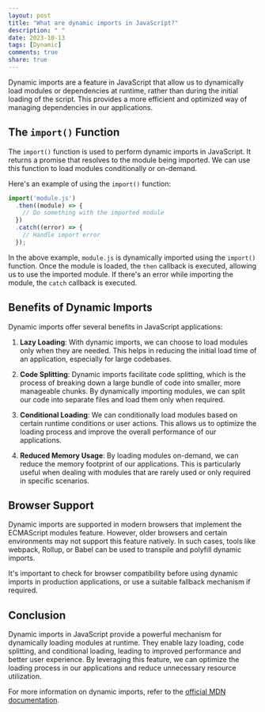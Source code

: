 ```yaml
---
layout: post
title: "What are dynamic imports in JavaScript?"
description: " "
date: 2023-10-13
tags: [Dynamic]
comments: true
share: true
---
```


Dynamic imports are a feature in JavaScript that allow us to dynamically load modules or dependencies at runtime, rather than during the initial loading of the script. This provides a more efficient and optimized way of managing dependencies in our applications.

## The `import()` Function

The `import()` function is used to perform dynamic imports in JavaScript. It returns a promise that resolves to the module being imported. We can use this function to load modules conditionally or on-demand.

Here's an example of using the `import()` function:

```javascript
import('module.js')
  .then((module) => {
    // Do something with the imported module
  })
  .catch((error) => {
    // Handle import error
  });
```

In the above example, `module.js` is dynamically imported using the `import()` function. Once the module is loaded, the `then` callback is executed, allowing us to use the imported module. If there's an error while importing the module, the `catch` callback is executed.

## Benefits of Dynamic Imports

Dynamic imports offer several benefits in JavaScript applications:

1. **Lazy Loading**: With dynamic imports, we can choose to load modules only when they are needed. This helps in reducing the initial load time of an application, especially for large codebases.

2. **Code Splitting**: Dynamic imports facilitate code splitting, which is the process of breaking down a large bundle of code into smaller, more manageable chunks. By dynamically importing modules, we can split our code into separate files and load them only when required.

3. **Conditional Loading**: We can conditionally load modules based on certain runtime conditions or user actions. This allows us to optimize the loading process and improve the overall performance of our applications.

4. **Reduced Memory Usage**: By loading modules on-demand, we can reduce the memory footprint of our applications. This is particularly useful when dealing with modules that are rarely used or only required in specific scenarios.

## Browser Support

Dynamic imports are supported in modern browsers that implement the ECMAScript modules feature. However, older browsers and certain environments may not support this feature natively. In such cases, tools like webpack, Rollup, or Babel can be used to transpile and polyfill dynamic imports.

It's important to check for browser compatibility before using dynamic imports in production applications, or use a suitable fallback mechanism if required.

## Conclusion

Dynamic imports in JavaScript provide a powerful mechanism for dynamically loading modules at runtime. They enable lazy loading, code splitting, and conditional loading, leading to improved performance and better user experience. By leveraging this feature, we can optimize the loading process in our applications and reduce unnecessary resource utilization.

For more information on dynamic imports, refer to the [official MDN documentation](https://developer.mozilla.org/en-US/docs/Web/JavaScript/Reference/Statements/import#Dynamic_Imports).